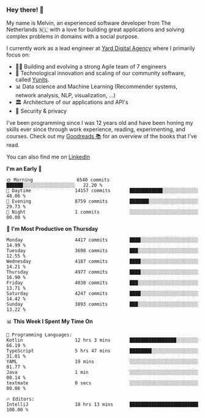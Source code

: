 ### Hey there! 👋

My name is Melvin, an experienced software developer from The Netherlands 🇳🇱 with a love for building great applications and solving complex problems in domains with a social purpose. 

I currently work as a lead engineer at [Yard Digital Agency](https://github.com/yardinternet) where I primarily focus on:

* 👏🏼 Building and evolving a strong Agile team of 7 engineers
* 🚀 Technological innovation and scaling of our community software, called [Yunits](https://www.yunits.com/).
* 📊 Data science and Machine Learning (Recommender systems, network analysis, NLP, visualization, ...)
* 🏛 Architecture of our applications and API's
* 🔐 Security & privacy

I've been programming since I was 12 years old and have been honing my skills ever since through work experience, reading, experimenting, and courses.
Check out my [Goodreads 📚](https://goodreads.com/melvinkoopmans) for an overview of the books that I've read. 

You can also find me on [LinkedIn](https://www.linkedin.com/in/melvinkoopmans)

<!--START_SECTION:waka-->
**I'm an Early 🐤** 

```text
🌞 Morning                6540 commits        ██████░░░░░░░░░░░░░░░░░░░   22.20 % 
🌆 Daytime                14157 commits       ████████████░░░░░░░░░░░░░   48.06 % 
🌃 Evening                8759 commits        ███████░░░░░░░░░░░░░░░░░░   29.73 % 
🌙 Night                  1 commits           ░░░░░░░░░░░░░░░░░░░░░░░░░   00.00 % 
```
📅 **I'm Most Productive on Thursday** 

```text
Monday                   4417 commits        ████░░░░░░░░░░░░░░░░░░░░░   14.99 % 
Tuesday                  3698 commits        ███░░░░░░░░░░░░░░░░░░░░░░   12.55 % 
Wednesday                4187 commits        ████░░░░░░░░░░░░░░░░░░░░░   14.21 % 
Thursday                 4977 commits        ████░░░░░░░░░░░░░░░░░░░░░   16.90 % 
Friday                   4038 commits        ███░░░░░░░░░░░░░░░░░░░░░░   13.71 % 
Saturday                 4247 commits        ████░░░░░░░░░░░░░░░░░░░░░   14.42 % 
Sunday                   3893 commits        ███░░░░░░░░░░░░░░░░░░░░░░   13.22 % 
```


📊 **This Week I Spent My Time On** 

```text
💬 Programming Languages: 
Kotlin                   12 hrs 3 mins       █████████████████░░░░░░░░   66.19 % 
TypeScript               5 hrs 47 mins       ████████░░░░░░░░░░░░░░░░░   31.81 % 
YAML                     19 mins             ░░░░░░░░░░░░░░░░░░░░░░░░░   01.77 % 
Java                     1 min               ░░░░░░░░░░░░░░░░░░░░░░░░░   00.14 % 
textmate                 0 secs              ░░░░░░░░░░░░░░░░░░░░░░░░░   00.06 % 

🔥 Editors: 
IntelliJ                 18 hrs 13 mins      █████████████████████████   100.00 % 
```


<!--END_SECTION:waka-->
